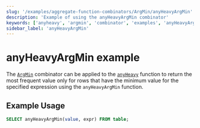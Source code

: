 ```yaml
---
slug: '/examples/aggregate-function-combinators/ArgMin/anyHeavyArgMin'
description: 'Example of using the anyHeavyArgMin combinator'
keywords: ['anyheavy', 'argmin', 'combinator', 'examples', 'anyHeavyArgMin']
sidebar_label: 'anyHeavyArgMin'
---
```


# anyHeavyArgMin example

The [`ArgMin`](/sql-reference/aggregate-functions/combinators#-argmin) combinator can be applied to the [`anyHeavy`](/sql-reference/aggregate-functions/reference/anyheavy) function to return the most frequent value only for rows that have the minimum value for the specified expression using the `anyHeavyArgMin` function.

## Example Usage

```sql
SELECT anyHeavyArgMin(value, expr) FROM table;
``` 